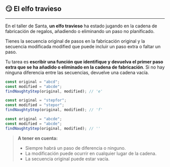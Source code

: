 ## 😏 El elfo travieso

---

En el taller de Santa, **un elfo travieso** ha estado jugando en la cadena de fabricación de regalos, añadiendo o eliminando un paso no planificado.

Tienes la secuencia original de pasos en la fabricación original y la secuencia modificada modified que puede incluir un paso extra o faltar un paso.

Tu tarea es **escribir una función que identifique y devuelva el primer paso extra que se ha añadido o eliminado en la cadena de fabricación**. Si no hay ninguna diferencia entre las secuencias, devuelve una cadena vacía.

```js
const original = "abcd";
const modified = "abcde";
findNaughtyStep(original, modified); // 'e'

const original = "stepfor";
const modified = "stepor";
findNaughtyStep(original, modified); // 'f'

const original = "abcde";
const modified = "abcde";
findNaughtyStep(original, modified); // ''
```

> **A tener en cuenta:**
>
> - Siempre habrá un paso de diferencia o ninguno.
> - La modificación puede ocurrir en cualquier lugar de la cadena.
> - La secuencia original puede estar vacía.
